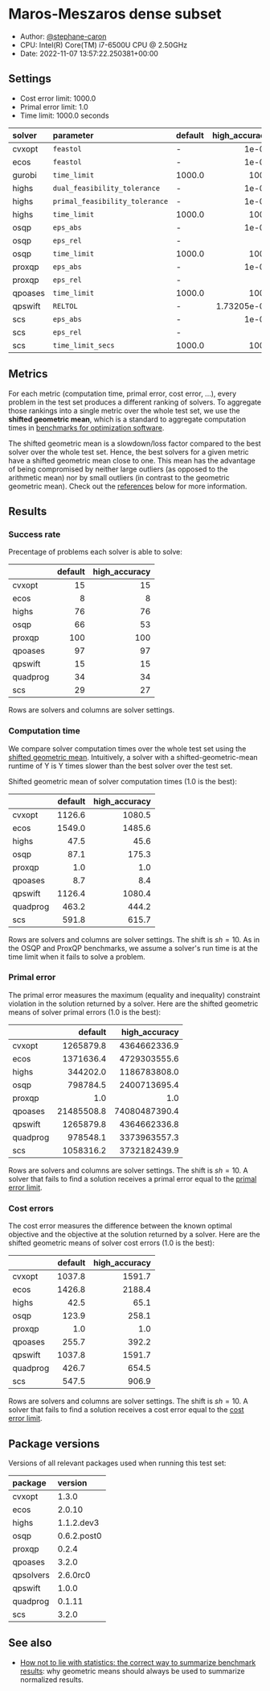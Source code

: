 # Maros-Meszaros dense subset

- Author: [@stephane-caron](https://github.com/stephane-caron/)
- CPU: Intel(R) Core(TM) i7-6500U CPU @ 2.50GHz
- Date: 2022-11-07 13:57:22.250381+00:00

## Settings

- Cost error limit: 1000.0
- Primal error limit: 1.0
- Time limit: 1000.0 seconds

| solver   | parameter                        | default   |   high_accuracy |
|:---------|:---------------------------------|:----------|----------------:|
| cvxopt   | ``feastol``                      | -         |     1e-09       |
| ecos     | ``feastol``                      | -         |     1e-09       |
| gurobi   | ``time_limit``                   | 1000.0    |  1000           |
| highs    | ``dual_feasibility_tolerance``   | -         |     1e-09       |
| highs    | ``primal_feasibility_tolerance`` | -         |     1e-09       |
| highs    | ``time_limit``                   | 1000.0    |  1000           |
| osqp     | ``eps_abs``                      | -         |     1e-09       |
| osqp     | ``eps_rel``                      | -         |     0           |
| osqp     | ``time_limit``                   | 1000.0    |  1000           |
| proxqp   | ``eps_abs``                      | -         |     1e-09       |
| proxqp   | ``eps_rel``                      | -         |     0           |
| qpoases  | ``time_limit``                   | 1000.0    |  1000           |
| qpswift  | ``RELTOL``                       | -         |     1.73205e-09 |
| scs      | ``eps_abs``                      | -         |     1e-09       |
| scs      | ``eps_rel``                      | -         |     0           |
| scs      | ``time_limit_secs``              | 1000.0    |  1000           |

## Metrics

For each metric (computation time, primal error, cost error, ...), every
problem in the test set produces a different ranking of solvers. To aggregate
those rankings into a single metric over the whole test set, we use the
**shifted geometric mean**, which is a standard to aggregate computation times
in [benchmarks for optimization software](http://plato.asu.edu/bench.html).

The shifted geometric mean is a slowdown/loss factor compared to the best
solver over the whole test set. Hence, the best solvers for a given metric have
a shifted geometric mean close to one. This mean has the advantage of being
compromised by neither large outliers (as opposed to the arithmetic mean) nor
by small outliers (in contrast to the geometric geometric mean). Check out the
[references](#see-also) below for more information.

## Results

### Success rate

Precentage of problems each solver is able to solve:

|          |   default |   high_accuracy |
|:---------|----------:|----------------:|
| cvxopt   |        15 |              15 |
| ecos     |         8 |               8 |
| highs    |        76 |              76 |
| osqp     |        66 |              53 |
| proxqp   |       100 |             100 |
| qpoases  |        97 |              97 |
| qpswift  |        15 |              15 |
| quadprog |        34 |              34 |
| scs      |        29 |              27 |

Rows are solvers and columns are solver settings.

### Computation time

We compare solver computation times over the whole test set using the [shifted
geometric mean](#shifted-geometric-mean). Intuitively, a solver with a
shifted-geometric-mean runtime of Y is Y times slower than the best solver over
the test set.

Shifted geometric mean of solver computation times (1.0 is the best):

|          |   default |   high_accuracy |
|:---------|----------:|----------------:|
| cvxopt   |    1126.6 |          1080.5 |
| ecos     |    1549.0 |          1485.6 |
| highs    |      47.5 |            45.6 |
| osqp     |      87.1 |           175.3 |
| proxqp   |       1.0 |             1.0 |
| qpoases  |       8.7 |             8.4 |
| qpswift  |    1126.4 |          1080.4 |
| quadprog |     463.2 |           444.2 |
| scs      |     591.8 |           615.7 |

Rows are solvers and columns are solver settings. The shift is $sh = 10$. As in
the OSQP and ProxQP benchmarks, we assume a solver's run time is at the time
limit when it fails to solve a problem.

### Primal error

The primal error measures the maximum (equality and inequality) constraint
violation in the solution returned by a solver. Here are the shifted geometric
means of solver primal errors (1.0 is the best):

|          |       default |    high_accuracy |
|:---------|--------------:|-----------------:|
| cvxopt   |     1265879.8 |     4364662336.9 |
| ecos     |     1371636.4 |     4729303555.6 |
| highs    |      344202.0 |     1186783808.0 |
| osqp     |      798784.5 |     2400713695.4 |
| proxqp   |           1.0 |              1.0 |
| qpoases  |    21485508.8 |    74080487390.4 |
| qpswift  |     1265879.8 |     4364662336.8 |
| quadprog |      978548.1 |     3373963557.3 |
| scs      |     1058316.2 |     3732182439.9 |

Rows are solvers and columns are solver settings. The shift is $sh = 10$. A
solver that fails to find a solution receives a primal error equal to the
[primal error limit](#settings).

### Cost errors

The cost error measures the difference between the known optimal objective and
the objective at the solution returned by a solver. Here are the shifted
geometric means of solver cost errors (1.0 is the best):

|          |     default |   high_accuracy |
|:---------|------------:|----------------:|
| cvxopt   |      1037.8 |          1591.7 |
| ecos     |      1426.8 |          2188.4 |
| highs    |        42.5 |            65.1 |
| osqp     |       123.9 |           258.1 |
| proxqp   |         1.0 |             1.0 |
| qpoases  |       255.7 |           392.2 |
| qpswift  |      1037.8 |          1591.7 |
| quadprog |       426.7 |           654.5 |
| scs      |       547.5 |           906.9 |

Rows are solvers and columns are solver settings. The shift is $sh = 10$. A
solver that fails to find a solution receives a cost error equal to the [cost
error limit](#settings).

## Package versions

Versions of all relevant packages used when running this test set:

| package   | version     |
|:----------|:------------|
| cvxopt    | 1.3.0       |
| ecos      | 2.0.10      |
| highs     | 1.1.2.dev3  |
| osqp      | 0.6.2.post0 |
| proxqp    | 0.2.4       |
| qpoases   | 3.2.0       |
| qpsolvers | 2.6.0rc0    |
| qpswift   | 1.0.0       |
| quadprog  | 0.1.11      |
| scs       | 3.2.0       |

## See also

- [How not to lie with statistics: the correct way to summarize benchmark
  results](https://www.cse.unsw.edu.au/~cs9242/18/papers/Fleming_Wallace_86.pdf):
  why geometric means should always be used to summarize normalized results.
